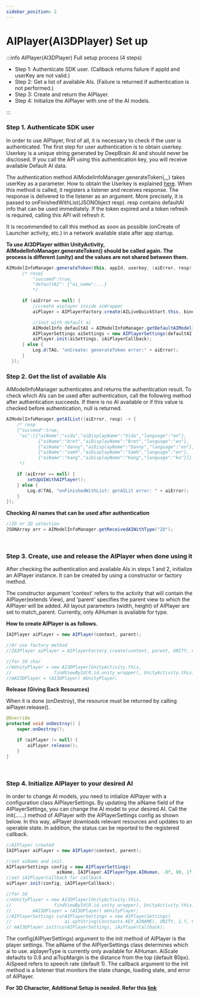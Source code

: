 ```yaml
---
sidebar_position: 2
---
```


# AIPlayer(AI3DPlayer) Set up

:::info AIPlayer(AI3DPlayer) Full setup process (4 steps)

- Step 1: Authenticate SDK user. (Callback returns failure if appId and userKey are not valid.)
- Step 2: Get a list of available AIs. (Failure is returned if authentication is not performed.)
- Step 3: Create and return the AIPlayer.
- Step 4: Initialize the AIPlayer with one of the AI models.

:::

### Step 1. Authenticate SDK user

In order to use AIPlayer, first of all, it is necessary to check if the user is authenticated. The first step for user authentication is to obtain userkey. Userkey is a unique string generated by DeepBrain AI and should never be disclosed. If you call the API using this authentication key, you will receive available Default AI data.

The authentication method AIModelInfoManager.generateToken(,,,) takes userKey as a parameter. How to obtain the Userkey is explained [here](../getting-started/first-aihuman.md). When this method is called, it registers a listener and receives response. The response is delivered to the listener as an argument. More precisely, it is passed to onFinishedWithList(JSONObject resp). resp contains defaultAI info that can be used immediately. If the token expired and a token refresh is required, calling this API will refresh it.

It is recommended to call this method as soon as possible (onCreate of Launcher activity, etc.) in a network available state after app startup.

**To use AI3DPlayer within UnityActivity, AIModelInfoManager.generateToken() should be called again. The process is different (unity) and the values are not shared between them.**   

```java
AIModelInfoManager.generateToken(this, appId, userkey, (aiError, resp) -> {
      /* resp{
          "succeed":true,
          "defaultAI": {"ai_name":...}
          */

      if (aiError == null) {
          //create aiplayer inside aiWrapper
          aiPlayer = AIPlayerFactory.create(AILiveQuickStart.this, binding.aiWrapper, AILIVE, null);

          //init with default ai
          AIModelInfo defaultAI = AIModelInfoManager.getDefaultAIModelInfo();
          AIPlayerSettings aiSettings = new AIPlayerSettings(defaultAI.getName(), AILIVE, 0.8f, 40, 1);
          aiPlayer.init(aiSettings, iAiPlayerCallback);
      } else {
          Log.d(TAG, "onCreate: generateToken error:" + aiError);
      }
  });
```



### Step 2. Get the list of available AIs

AIModelInfoManager authenticates and returns the authentication result. To check which AIs can be used after authentication, call the following method after  authentication succeeds. If there is no AI available or if this value is checked before authentication, null is returned.

```java
AIModelInfoManager.getAIList((aiError, resp) -> {
    /* resp
    {"succeed":true,
     "ai":[{"aiName":"vida","aiDisplayName":"Vida","language":"en"},
            {"aiName":"bret","aiDisplayName":"Bret","language":"en"},
            {"aiName":"danny","aiDisplayName":"Danny","language":"en"},
            {"aiName":"samh","aiDisplayName":"Samh","language":"en"},
            {"aiName":"kang","aiDisplayName":"Kang","language":"ko"}]}
     */

    if (aiError == null) {
        setUpUIWithAIPlayer();
    } else {
        Log.d(TAG, "onFinishedWithList: getAILit error: " + aiError);
    }
});
```



**Checking AI names that can be used after authentication**

```java
//2D or 3D selection
JSONArray arr = AIModelInfoManager.getReceivedAIWithType("2D");
```

<br/>

### Step 3. Create, use and release the AIPlayer when done using it

After checking the authentication and available AIs in steps 1 and 2, initialize an AIPlayer instance. It can be created by using a constructor or factory method.

The constructor argument 'context' refers to the activity that will contain the AIPlayer(extends View), and 'parent' specifies the parent view to which the AIPlayer will be added. All layout parameters (width, height) of AIPlayer are set to match_parent. Currently, only AIHuman is available for type.

**How to create AIPlayer is as follows.**

```java
IAIPlayer aiPlayer = new AIPlayer(context, parent);

//Or use factory method 
//IAIPlayer aiPlayer = AIPlayerFactory.create(context, parent, UNITY, null);

//for 3d char
//mUnityPlayer = new AI3DPlayer(UnityActivity.this,
//                findViewById(R.id.unity_wrapper), UnityActivity.this);
//mAI3DPlayer = (AI3DPlayer) mUnityPlayer;
```

**Release (Giving Back Resources)**

When it is done (onDestroy), the resource must be returned by calling aiPlayer.release().

```java
@Override
protected void onDestroy() {
    super.onDestroy();

    if (aiPlayer != null) {
        aiPlayer.release();
    }
}
```


<br/>

### Step 4. Initialize AIPlayer to your desired AI

In order to change AI models, you need to intialize AIPlayer with a configuration class AIPlayerSettings. By updating the aiName field of the AIPlayerSettings, you can change the AI model to your desired AI. Call the init(......) method of AIPlayer with the AIPlayerSettings config as shown below. In this way, aiPlayer downloads relevant resources and updates to an operable state. In addition, the status can be reported to the registered callback.

```java
//AIPlayer created 
IAIPlayer aiPlayer = new AIPlayer(context, parent);

//set aiName and init.
AIPlayerSettings config = new AIPlayerSettings(
                   aiName, IAIPlayer.AIPlayerType.AIHuman, .8f, 80, 1f);
//set iAIPlayerCallback for callback.
aiPlayer.init(config, iAIPlayerCallback);

//for 3d 
//mUnityPlayer = new AI3DPlayer(UnityActivity.this,
//                findViewById(R.id.unity_wrapper), UnityActivity.this);
//        mAI3DPlayer = (AI3DPlayer) mUnityPlayer;
//AIPlayerSettings curAIPlayerSettings = new AIPlayerSettings(
//                    ai.optString(Constants.KEY_AINAME), UNITY, 1.f, 0, 1f);
// mAI3DPlayer.init(curAIPlayerSettings, iAiPlayerCallback);
```

The config(AIPlyerSettings) argument to the init method of AIPlayer is the player settings. The aiName of the AIPlyerSettings class determines which ai to use. aiplayerType is currently only available for AIHuman. AiScale defaults to 0.8 and aiTopMargin is the distance from the top (default 80px). AiSpeed refers to speech rate (default 1). The callback argument to the init method is a listener that monitors the state change, loading state, and error of AIPlayer.

**For 3D Character, Additional Setup is needed. Refer this [link](../sample-project/with-3d-character.md)**
